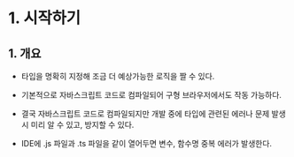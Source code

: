 # 1. 시작하기

## 1. 개요

- 타입을 명확히 지정해 조금 더 예상가능한 로직을 짤 수 있다.
- 기본적으로 자바스크립트 코드로 컴파일되어 구형 브라우저에서도 작동 가능하다.
- 결국 자바스크립트 코드로 컴파일되지만 개발 중에 타입에 관련된 에러나 문제 발생 시 미리 알 수 있고, 방지할 수 있다.

- IDE에 .js 파일과 .ts 파일을 같이 열어두면 변수, 함수명 중복 에러가 발생한다.
